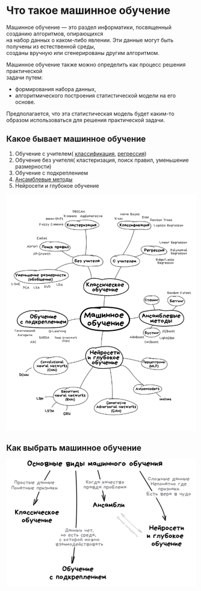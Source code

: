 # Что такое машинное обучение  
  
Машинное обучение — это раздел информатики, посвященный созданию алгоритмов, опирающихся   
на набор данных о каком-либо явлении. Эти данные могут быть получены из естественной среды,   
созданы вручную или сгенерированы другим алгоритмом.  
  
Машинное обучение также можно определить как процесс решения практической  
задачи путем:

 - формирования набора данных, 
 - алгоритмического построения статистической модели на его основе.   
  
Предполагается, что эта статистическая модель будет каким-то образом использоваться для решения практической задачи. 

## Какое бывает машинное обучение  

1. Обучение с учителем(
    [классификация](/src/Classic_ML/classification/README.md), 
    [регрессия](/src/Classic_ML/regression/README.md))
2. Обучение без учителя(
   кластеризация,
   поиск правил,
   уменьшение размерности)
3. Обучение с подкреплением
4. [Ансамблевые методы](/src/Ensembles/README.md)
5. Нейросети и глубокое обучение

![Screen Shot](extras/ml_schema.png)

## Как выбрать машинное обучение 

![Screen Shot](extras/ml_schema02.jpg)

